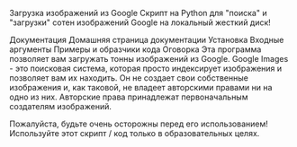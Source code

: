 Загрузка изображений из Google
Скрипт на Python для "поиска" и "загрузки" сотен изображений Google на локальный жесткий диск!

Документация
Домашняя страница документации
Установка
Входные аргументы
Примеры и образчики кода
Оговорка
Эта программа позволяет вам загружать тонны изображений из Google. Google Images - это поисковая система, которая просто индексирует изображения и позволяет вам их находить. Он не создает свои собственные изображения и, как таковой, не владеет авторскими правами ни на одно из них. Авторские права принадлежат первоначальным создателям изображений.

 Пожалуйста, будьте очень осторожны перед его использованием! Используйте этот скрипт / код только в образовательных целях.
